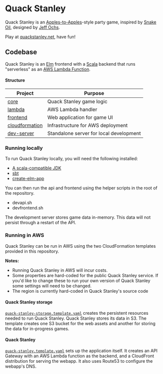# Quack Stanley

Quack Stanley is an
[Apples-to-Apples](https://boardgamegeek.com/boardgame/74/apples-apples)-style
party game, inspired by
[Snake Oil](https://boardgamegeek.com/boardgame/113289/snake-oil),
designed by
[Jeff Ochs](https://boardgamegeek.com/boardgame/113289/snake-oil/credits).

Play at [quackstanley.net](https://quackstanley.net), have fun!

## Codebase

Quack Stanley is an [Elm](http://elm-lang.org/) frontend with a
[Scala](https://www.scala-lang.org/) backend that runs "serverless"
as an [AWS Lambda Function](https://aws.amazon.com/lambda/).

#### Structure

| Project                           | Purpose                                 |
|-----------------------------------|-----------------------------------------|
| [core](/core)                     | Quack Stanley game logic                |
| [lambda](/lambda)                 | AWS Lambda handler                      |
| [frontend](/frontend)             | Web application for game UI             |
| [cloudformation](/cloudformation) | Infrastructure for AWS deployment       |
| [dev-server](/dev-server)         | Standalone server for local development |

### Running locally

To run Quack Stanley locally, you will need the following installed:

* [A scala-compatible JDK](https://docs.scala-lang.org/overviews/jdk-compatibility/overview.html)
* [sbt](https://www.scala-sbt.org/)
* [create-elm-app](https://github.com/halfzebra/create-elm-app)

You can then run the api and frontend using the helper scripts in the
root of the repository.

* devapi.sh
* devfrontend.sh

The development server stores game data in-memory. This data will not
persist through a restart of the API.

### Running in AWS

Quack Stanley can be run in AWS using the two CloudFormation templates provided
in this repository.

**Notes:**
- Running Quack Stanley in AWS will incur costs.
- Some properties are hard-coded for the public Quack Stanley
service. If you'd like to change these to run your own version of Quack Stanley
some settings will need to be changed.
- The region is currently hard-coded in Quack Stanley's source code

#### Quack Stanley storage

[`quack-stanley-storage.template.yaml`](cloudformation/quack-stanley-storage.template.yaml)
creates the persistent resources needed to run Quack Stanley.
Quack Stanley stores its data in S3. The template creates one S3 bucket
for the web assets and another for storing the data for in-progress games.

#### Quack Stanley

[`quack-stanley.template.yaml`](cloudformation/quack-stanley.template.yaml)
sets up the application itself. It creates an API Gateway with an AWS Lambda
function as the backend, and a CloudFront distribution for serving the webapp.
It also uses Route53 to configure the webapp's DNS.
